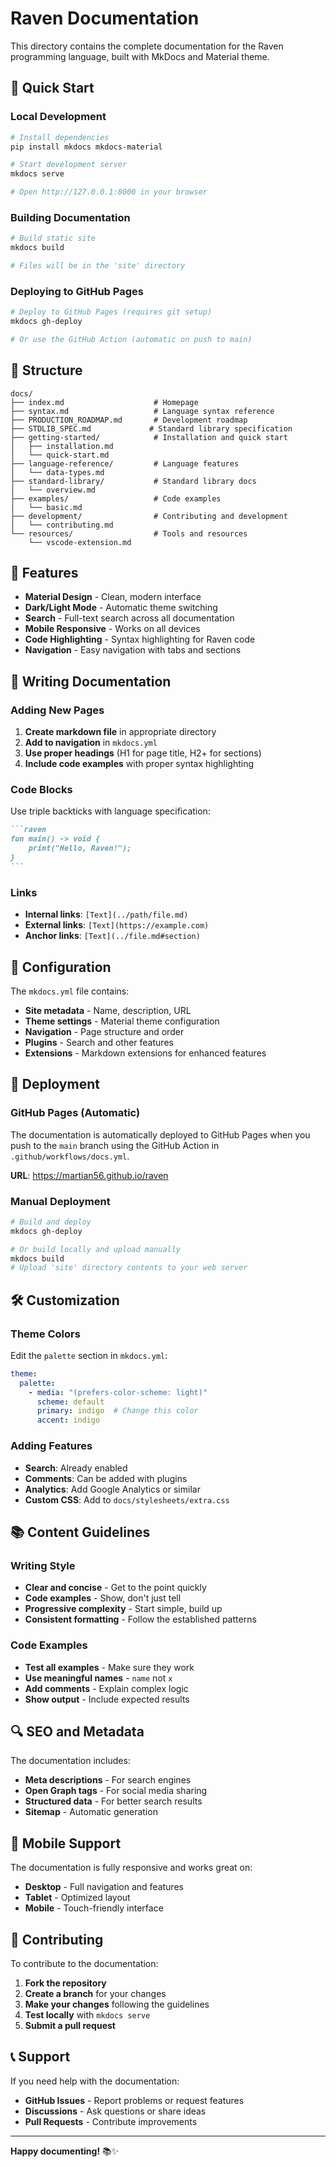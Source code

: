 # Raven Documentation

This directory contains the complete documentation for the Raven programming language, built with MkDocs and Material theme.

## 🚀 Quick Start

### Local Development

```bash
# Install dependencies
pip install mkdocs mkdocs-material

# Start development server
mkdocs serve

# Open http://127.0.0.1:8000 in your browser
```

### Building Documentation

```bash
# Build static site
mkdocs build

# Files will be in the 'site' directory
```

### Deploying to GitHub Pages

```bash
# Deploy to GitHub Pages (requires git setup)
mkdocs gh-deploy

# Or use the GitHub Action (automatic on push to main)
```

## 📁 Structure

```
docs/
├── index.md                    # Homepage
├── syntax.md                   # Language syntax reference
├── PRODUCTION_ROADMAP.md       # Development roadmap
├── STDLIB_SPEC.md             # Standard library specification
├── getting-started/            # Installation and quick start
│   ├── installation.md
│   └── quick-start.md
├── language-reference/         # Language features
│   └── data-types.md
├── standard-library/           # Standard library docs
│   └── overview.md
├── examples/                   # Code examples
│   └── basic.md
├── development/                # Contributing and development
│   └── contributing.md
└── resources/                  # Tools and resources
    └── vscode-extension.md
```

## 🎨 Features

- **Material Design** - Clean, modern interface
- **Dark/Light Mode** - Automatic theme switching
- **Search** - Full-text search across all documentation
- **Mobile Responsive** - Works on all devices
- **Code Highlighting** - Syntax highlighting for Raven code
- **Navigation** - Easy navigation with tabs and sections

## 📝 Writing Documentation

### Adding New Pages

1. **Create markdown file** in appropriate directory
2. **Add to navigation** in `mkdocs.yml`
3. **Use proper headings** (H1 for page title, H2+ for sections)
4. **Include code examples** with proper syntax highlighting

### Code Blocks

Use triple backticks with language specification:

````markdown
```raven
fun main() -> void {
    print("Hello, Raven!");
}
```
````

### Links

- **Internal links**: `[Text](../path/file.md)`
- **External links**: `[Text](https://example.com)`
- **Anchor links**: `[Text](../file.md#section)`

## 🔧 Configuration

The `mkdocs.yml` file contains:

- **Site metadata** - Name, description, URL
- **Theme settings** - Material theme configuration
- **Navigation** - Page structure and order
- **Plugins** - Search and other features
- **Extensions** - Markdown extensions for enhanced features

## 🚀 Deployment

### GitHub Pages (Automatic)

The documentation is automatically deployed to GitHub Pages when you push to the `main` branch using the GitHub Action in `.github/workflows/docs.yml`.

**URL**: https://martian56.github.io/raven

### Manual Deployment

```bash
# Build and deploy
mkdocs gh-deploy

# Or build locally and upload manually
mkdocs build
# Upload 'site' directory contents to your web server
```

## 🛠️ Customization

### Theme Colors

Edit the `palette` section in `mkdocs.yml`:

```yaml
theme:
  palette:
    - media: "(prefers-color-scheme: light)"
      scheme: default
      primary: indigo  # Change this color
      accent: indigo
```

### Adding Features

- **Search**: Already enabled
- **Comments**: Can be added with plugins
- **Analytics**: Add Google Analytics or similar
- **Custom CSS**: Add to `docs/stylesheets/extra.css`

## 📚 Content Guidelines

### Writing Style

- **Clear and concise** - Get to the point quickly
- **Code examples** - Show, don't just tell
- **Progressive complexity** - Start simple, build up
- **Consistent formatting** - Follow the established patterns

### Code Examples

- **Test all examples** - Make sure they work
- **Use meaningful names** - `name` not `x`
- **Add comments** - Explain complex logic
- **Show output** - Include expected results

## 🔍 SEO and Metadata

The documentation includes:

- **Meta descriptions** - For search engines
- **Open Graph tags** - For social media sharing
- **Structured data** - For better search results
- **Sitemap** - Automatic generation

## 📱 Mobile Support

The documentation is fully responsive and works great on:

- **Desktop** - Full navigation and features
- **Tablet** - Optimized layout
- **Mobile** - Touch-friendly interface

## 🤝 Contributing

To contribute to the documentation:

1. **Fork the repository**
2. **Create a branch** for your changes
3. **Make your changes** following the guidelines
4. **Test locally** with `mkdocs serve`
5. **Submit a pull request**

## 📞 Support

If you need help with the documentation:

- **GitHub Issues** - Report problems or request features
- **Discussions** - Ask questions or share ideas
- **Pull Requests** - Contribute improvements

---

**Happy documenting!** 📚✨
